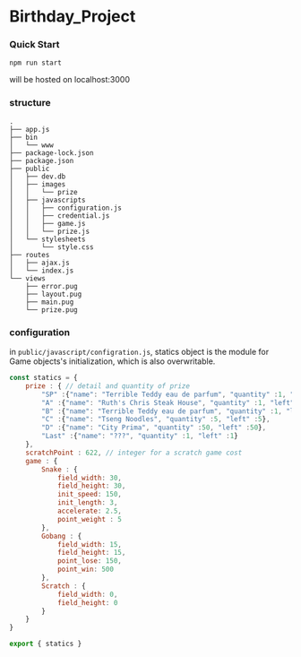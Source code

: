 # Birthday_Project


### Quick Start 
```
npm run start 
```
will be hosted on localhost:3000

### structure 

```
.
├── app.js
├── bin
│   └── www
├── package-lock.json
├── package.json
├── public
│   ├── dev.db
│   ├── images
│   │   └── prize
│   ├── javascripts
│   │   ├── configuration.js
│   │   ├── credential.js
│   │   ├── game.js
│   │   └── prize.js
│   └── stylesheets
│       └── style.css
├── routes
│   ├── ajax.js
│   └── index.js
└── views
    ├── error.pug
    ├── layout.pug
    ├── main.pug
    └── prize.pug
```

### configuration

in `public/javascript/configration.js`, statics object is the module for Game objects's initialization, which is also overwritable.
```javascript
const statics = {
    prize : { // detail and quantity of prize
        "SP" :{"name": "Terrible Teddy eau de parfum", "quantity" :1, "left" :1},
        "A" :{"name": "Ruth's Chris Steak House", "quantity" :1, "left" :1},
        "B" :{"name": "Terrible Teddy eau de parfum", "quantity" :1, "left" :1},
        "C" :{"name": "Tseng Noodles", "quantity" :5, "left" :5},
        "D" :{"name": "City Prima", "quantity" :50, "left" :50},
        "Last" :{"name": "???", "quantity" :1, "left" :1}
    },
    scratchPoint : 622, // integer for a scratch game cost
    game : { 
        Snake : { 
            field_width: 30,
            field_height: 30,
            init_speed: 150,
            init_length: 3,
            accelerate: 2.5,
            point_weight : 5
        },
        Gobang : {
            field_width: 15,
            field_height: 15,
            point_lose: 150,
            point_win: 500
        },
        Scratch : {
            field_width: 0,
            field_height: 0
        }
    }
}

export { statics }
```


